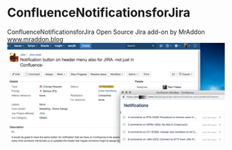 # ConfluenceNotificationsforJira
ConfluenceNotificationsforJira Open Source Jira add-on by MrAddon
www.mraddon.blog
![Screenshot Jira](confluencenotificationsforjira2.png)

